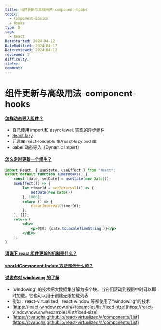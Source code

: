 ```yaml
---
title: 组件更新与高级用法-component-hooks
topic:
  - Component-Basics
  - Hooks
type: D
tags:
  - React
DateStarted: 2024-04-12
DateModified: 2024-04-17
Datereviewed: 2024-04-12
reviewed: 1
difficulty: 
status: 
comment: 
---
```


# 组件更新与高级用法-component-hooks

#### [怎样动态导入组件？](https://github.com/haizlin/fe-interview/issues/895)

- 自己使用 import 和 async/await 实现的异步组件
- [React.lazy](https://reactjs.org/docs/code-splitting.html#reactlazy)
- 开源库 react-loadable 库/react-lazyload 库
- babel 动态导入（Dynamic Import）

#### [怎么定时更新一个组件？](https://github.com/haizlin/fe-interview/issues/883)

```jsx
import React, { useState, useEffect } from "react";
export default function TimerHooks() {
	const [date, setDate] = useState(new Date());
	useEffect(() => {
		let timerId = setInterval(() => {
			setDate(new Date());
		}, 1000);
		return () => {
			clearInterval(timerId);
		};
	}, []);
	return (
		<div>
			<p>时间: {date.toLocaleTimeString()}</p>
		</div>
	);
}
```

#### [请说下 react 组件更新的机制是什么？](https://github.com/haizlin/fe-interview/issues/815)

#### [shouldComponentUpdate 方法是做什么的？](https://github.com/haizlin/fe-interview/issues/693)

#### [说说你对 windowing 的了解](https://github.com/haizlin/fe-interview/issues/935)

- 'windowing' 的技术把大数据集分解为多个块，当它们滚动到视图中时可以即时加载。它也可以用于创建无限加载列表
- 例如：react-virtualized，react-window 等都使用了“windowing”的技术
- [https://react-window.now.sh/#/examples/list/fixed-size](https://react-window.now.sh/#/examples/list/fixed-size)
- [https://bvaughn.github.io/react-virtualized/#/components/List](https://bvaughn.github.io/react-virtualized/#/components/List)
